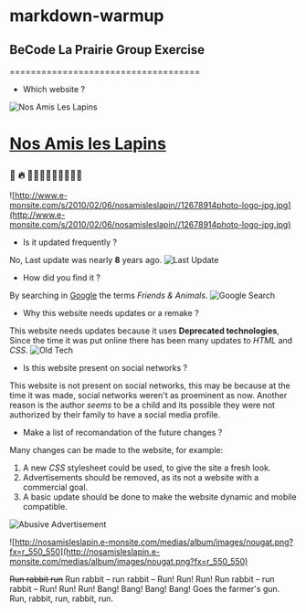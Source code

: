 # markdown-warmup

## BeCode La Prairie Group Exercise
====================================

 - Which website ?

![Nos Amis Les Lapins](https://imgur.com/zWXrP8T.png)

[<h1>Nos Amis les Lapins](http://nosamisleslapin.e-monsite.com/)

### :shit: :fire: :rabbit::rabbit::rabbit::rabbit::rabbit::rabbit::rabbit::fire::shit:
![http://www.e-monsite.com/s/2010/02/06/nosamisleslapin//12678914photo-logo-jpg.jpg](http://www.e-monsite.com/s/2010/02/06/nosamisleslapin//12678914photo-logo-jpg.jpg)


 - Is it updated frequently ?
 
 No, Last update was nearly **8** years ago.
![Last Update](https://imgur.com/c8MRWaq.png)

 - How did you find it ?
 
 By searching in [Google](http://google.com) the terms *Friends & Animals*.
![Google Search](https://imgur.com/r2niLZr.png) 

 - Why this website needs updates or a remake ?
 
 This website needs updates because it uses **Deprecated technologies**, Since the time it was put online there has been many updates to *HTML* and *CSS*.
![Old Tech](https://imgur.com/pFiAIu0.png)

 - Is this website present on social networks ?
 
 This website is not present on social networks, this may be because at the time it was made, social networks weren't as proeminent as now. Another reason is the author *seems* to be a child and its possible they were not authorized by their family to have a social media profile.

 - Make a list of recomandation of the future changes ?
 
 Many changes can be made to the website, for example:
 1. A new *CSS* stylesheet could be used, to give the site a fresh look.
 1. Advertisements should be removed, as its not a website with a commercial goal.
 1. A basic update should be done to make the website dynamic and mobile compatible.

![Abusive Advertisement](https://imgur.com/ZjVUNcF.png)


![http://nosamisleslapin.e-monsite.com/medias/album/images/nougat.png?fx=r_550_550](http://nosamisleslapin.e-monsite.com/medias/album/images/nougat.png?fx=r_550_550)

~~Run rabbit run~~
Run rabbit – run rabbit – Run! Run! Run!
Run rabbit – run rabbit – Run! Run! Run!
Bang! Bang! Bang! Bang!
Goes the farmer's gun.
Run, rabbit, run, rabbit, run.
